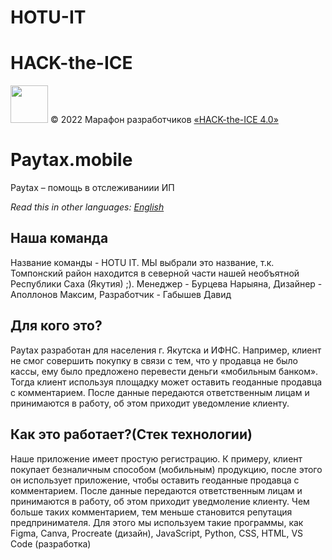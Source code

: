 # HOTU-IT
# HACK-the-ICE
[<img src="https://static.tildacdn.com/tild3161-3361-4131-a662-636334383666/Group_1548.svg" height="60" />](https://ityakutia.com/hack-the-ice)
© 2022 Марафон разработчиков [«HACK-the-ICE 4.0»](https://ityakutia.com/hack-the-ice) 
# Paytax.mobile

Paytax – помощь в отслеживаниии ИП

_Read this in other languages: [English](README.en-US.md)_

## Наша команда

Название команды - HOTU IT. МЫ выбрали это название, т.к. Томпонский район находится в северной части нашей необъятной Республики Саха (Якутия) ;). Менеджер - Бурцева Нарыяна, Дизайнер - Аполлонов Максим, Разработчик - Габышев Давид

## Для кого это?

Paytax разработан для населения г. Якутска и ИФНС. Например, клиент не смог совершить покупку в связи с тем, что у продавца не было кассы, ему было предложено перевести деньги «мобильным банком». Тогда клиент используя площадку может оставить геоданные продавца с комментарием. После данные передаются ответственным лицам и принимаются в работу, об этом приходит уведомление клиенту.

## Как это работает?(Стек технологии)

Наше приложение имеет простую регистрацию. К примеру, клиент покупает безналичным способом (мобильным) продукцию, после этого он использует приложение, чтобы оставить геоданные продавца с комментарием. После данные передаются ответственным лицам и принимаются в работу, об этом приходит уведмоление клиенту. Чем больше таких комментарием, тем меньше становится репутация предпринимателя. Для этого мы используем такие программы, как Figma, Canva, Procreate (дизайн), JavaScript, Python, CSS, HTML, VS Code (разработка)
